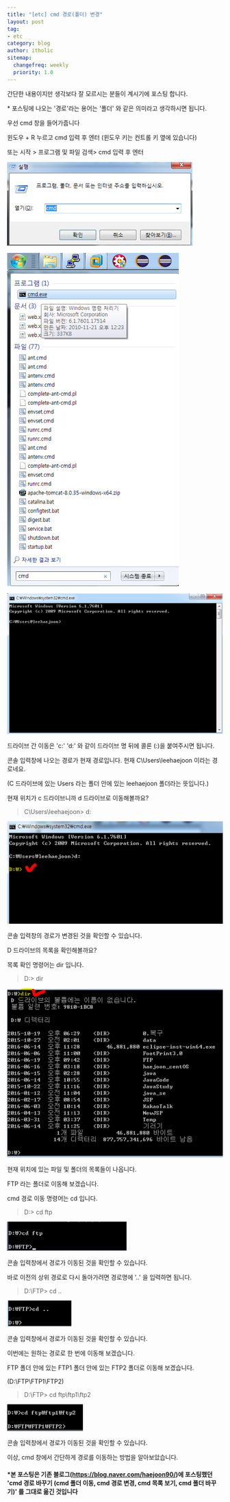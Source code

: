 ```yaml
---
title: "[etc] cmd 경로(폴더) 변경"
layout: post
tag:
- etc
category: blog
author: itholic
sitemap:
  changefreq: weekly
  priority: 1.0
---
```





간단한 내용이지만 생각보다 잘 모르시는 분들이 계시기에 포스팅 합니다.

\* 포스팅에 나오는 '경로'라는 용어는 '폴더' 와 같은 의미라고 생각하시면 됩니다.



우선 cmd 창을 들어가줍니다

윈도우 + R 누르고 cmd 입력 후 엔터 (윈도우 키는 컨트롤 키 옆에 있습니다)

또는 시작 > 프로그램 및 파일 검색> cmd 입력 후 엔터



![cmd_1](/assets/images/2018/10/24/cmd_1.png)

![cmd_1](/assets/images/2018/10/24/cmd_2.png)

![cmd_1](/assets/images/2018/10/24/cmd_3.png)

드라이브 간 이동은 'c:' 'd:' 와 같이 드라이브 명 뒤에 콜론 (:)을 붙여주시면 됩니다.



콘솔 입력창에 나오는 경로가 현재 경로입니다. 현재 C\Users\leehaejoon 이라는 경로네요.

(C 드라이브에 있는 Users 라는 폴더 안에 있는 leehaejoon 폴더라는 뜻입니다.)


현재 위치가 c 드라이브니까 d 드라이브로 이동해볼까요?



> C\Users\leehaejoon> d:

![cmd_1](/assets/images/2018/10/24/cmd_4.png)


콘솔 입력창의 경로가 변경된 것을 확인할 수 있습니다.

D 드라이브의 목록을 확인해볼까요?

목록 확인 명령어는 dir 입니다.



> D:\> dir

![cmd_1](/assets/images/2018/10/24/cmd_5.png)

 



현재 위치에 있는 파일 및 폴더의 목록들이 나옵니다. 

FTP 라는 폴더로 이동해 보겠습니다.

cmd 경로 이동 명령어는 cd 입니다.



> D:\> cd ftp


![cmd_1](/assets/images/2018/10/24/cmd_6.png)
 



콘솔 입력창에서 경로가 이동된 것을 확인할 수 있습니다.

바로 이전의 상위 경로로 다시 돌아가려면 경로명에 '..' 을 입력하면 됩니다.



> D:\FTP> cd ..


![cmd_1](/assets/images/2018/10/24/cmd_7.png)
 



콘솔 입력창에서 경로가 이동된 것을 확인할 수 있습니다.

이번에는 원하는 경로로 한 번에 이동해 보겠습니다.



FTP 폴더 안에 있는 FTP1 폴더 안에 있는 FTP2 폴더로 이동해 보겠습니다.

(D:\FTP\FTP1\FTP2)



> D:\FTP> cd ftp\ftp1\ftp2

![cmd_1](/assets/images/2018/10/24/cmd_8.png)


콘솔 입력창에서 경로가 이동된 것을 확인할 수 있습니다.

이상, cmd 창에서 간단하게 경로를 이동하는 방법을 알아보았습니다.

#### **\*본 포스팅은 기존 블로그(https://blog.naver.com/haejoon90/)에 포스팅했던 'cmd 경로 바꾸기 (cmd 폴더 이동, cmd 경로 변경, cmd 목록 보기, cmd 폴더 바꾸기)' 를 그대로 옮긴 것입니다**
